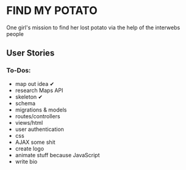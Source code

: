 # FIND MY POTATO
One girl's mission to find her lost potato via the help of the interwebs people

## User Stories

### To-Dos:
- map out idea ✔
- research Maps API
- skeleton ✔
- schema
- migrations & models
- routes/controllers
- views/html
- user authentication
- css
- AJAX some shit
- create logo
- animate stuff because JavaScript
- write bio 